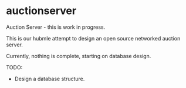 # auctionserver
Auction Server - this is work in progress.

This is our hubmle attempt to design an open source networked
auction server.

Currently, nothing is complete, starting on database design.

TODO:
- Design a database structure.
